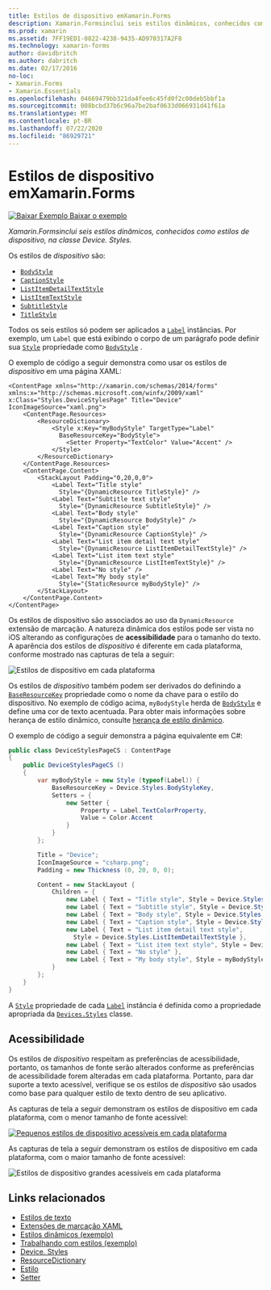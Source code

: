 ```yaml
---
title: Estilos de dispositivo emXamarin.Forms
description: Xamarin.Formsinclui seis estilos dinâmicos, conhecidos como estilos de dispositivo, na classe Device. Styles. Este artigo explica como consumir os estilos de dispositivo em um Xamarin.Forms aplicativo.
ms.prod: xamarin
ms.assetid: 7FF19ED1-0822-4238-9435-AD970317A2F8
ms.technology: xamarin-forms
author: davidbritch
ms.author: dabritch
ms.date: 02/17/2016
no-loc:
- Xamarin.Forms
- Xamarin.Essentials
ms.openlocfilehash: 04669479bb321da4fee6c45fd0f2c00deb5bbf1a
ms.sourcegitcommit: 008bcbd37b6c96a7be2baf0633d066931d41f61a
ms.translationtype: MT
ms.contentlocale: pt-BR
ms.lasthandoff: 07/22/2020
ms.locfileid: "86929721"
---
```

# <a name="device-styles-in-xamarinforms"></a>Estilos de dispositivo emXamarin.Forms

[![Baixar Exemplo](~/media/shared/download.png) Baixar o exemplo](https://docs.microsoft.com/samples/xamarin/xamarin-forms-samples/userinterface-styles-dynamicstyles)

_Xamarin.Formsinclui seis estilos dinâmicos, conhecidos como estilos de dispositivo, na classe Device. Styles._

Os estilos de *dispositivo* são:

- [`BodyStyle`](xref:Xamarin.Forms.Device.Styles.BodyStyle)
- [`CaptionStyle`](xref:Xamarin.Forms.Device.Styles.CaptionStyle)
- [`ListItemDetailTextStyle`](xref:Xamarin.Forms.Device.Styles.ListItemDetailTextStyle)
- [`ListItemTextStyle`](xref:Xamarin.Forms.Device.Styles.ListItemTextStyle)
- [`SubtitleStyle`](xref:Xamarin.Forms.Device.Styles.SubtitleStyle)
- [`TitleStyle`](xref:Xamarin.Forms.Device.Styles.TitleStyle)

Todos os seis estilos só podem ser aplicados a [`Label`](xref:Xamarin.Forms.Label) instâncias. Por exemplo, um `Label` que está exibindo o corpo de um parágrafo pode definir sua [`Style`](xref:Xamarin.Forms.NavigableElement.Style) propriedade como [`BodyStyle`](xref:Xamarin.Forms.Device.Styles.BodyStyle) .

O exemplo de código a seguir demonstra como usar os estilos de *dispositivo* em uma página XAML:

```xaml
<ContentPage xmlns="http://xamarin.com/schemas/2014/forms" xmlns:x="http://schemas.microsoft.com/winfx/2009/xaml" x:Class="Styles.DeviceStylesPage" Title="Device" IconImageSource="xaml.png">
    <ContentPage.Resources>
        <ResourceDictionary>
            <Style x:Key="myBodyStyle" TargetType="Label"
              BaseResourceKey="BodyStyle">
                <Setter Property="TextColor" Value="Accent" />
            </Style>
        </ResourceDictionary>
    </ContentPage.Resources>
    <ContentPage.Content>
        <StackLayout Padding="0,20,0,0">
            <Label Text="Title style"
              Style="{DynamicResource TitleStyle}" />
            <Label Text="Subtitle text style"
              Style="{DynamicResource SubtitleStyle}" />
            <Label Text="Body style"
              Style="{DynamicResource BodyStyle}" />
            <Label Text="Caption style"
              Style="{DynamicResource CaptionStyle}" />
            <Label Text="List item detail text style"
              Style="{DynamicResource ListItemDetailTextStyle}" />
            <Label Text="List item text style"
              Style="{DynamicResource ListItemTextStyle}" />
            <Label Text="No style" />
            <Label Text="My body style"
              Style="{StaticResource myBodyStyle}" />
        </StackLayout>
    </ContentPage.Content>
</ContentPage>
```

Os estilos de dispositivo são associados ao uso da `DynamicResource` extensão de marcação. A natureza dinâmica dos estilos pode ser vista no iOS alterando as configurações de **acessibilidade** para o tamanho do texto. A aparência dos estilos de *dispositivo* é diferente em cada plataforma, conforme mostrado nas capturas de tela a seguir:

![Estilos de dispositivo em cada plataforma](device-images/device-styles.png)

Os estilos de *dispositivo* também podem ser derivados do definindo a [`BaseResourceKey`](xref:Xamarin.Forms.Style.BaseResourceKey) propriedade como o nome da chave para o estilo do dispositivo. No exemplo de código acima, `myBodyStyle` herda de [`BodyStyle`](xref:Xamarin.Forms.Device.Styles.BodyStyle) e define uma cor de texto acentuada. Para obter mais informações sobre herança de estilo dinâmico, consulte [herança de estilo dinâmico](~/xamarin-forms/user-interface/styles/xaml/dynamic.md#dynamic-style-inheritance).

O exemplo de código a seguir demonstra a página equivalente em C#:

```csharp
public class DeviceStylesPageCS : ContentPage
{
    public DeviceStylesPageCS ()
    {
        var myBodyStyle = new Style (typeof(Label)) {
            BaseResourceKey = Device.Styles.BodyStyleKey,
            Setters = {
                new Setter {
                    Property = Label.TextColorProperty,
                    Value = Color.Accent
                }
            }
        };

        Title = "Device";
        IconImageSource = "csharp.png";
        Padding = new Thickness (0, 20, 0, 0);

        Content = new StackLayout {
            Children = {
                new Label { Text = "Title style", Style = Device.Styles.TitleStyle },
                new Label { Text = "Subtitle style", Style = Device.Styles.SubtitleStyle },
                new Label { Text = "Body style", Style = Device.Styles.BodyStyle },
                new Label { Text = "Caption style", Style = Device.Styles.CaptionStyle },
                new Label { Text = "List item detail text style",
                  Style = Device.Styles.ListItemDetailTextStyle },
                new Label { Text = "List item text style", Style = Device.Styles.ListItemTextStyle },
                new Label { Text = "No style" },
                new Label { Text = "My body style", Style = myBodyStyle }
            }
        };
    }
}
```

A [`Style`](xref:Xamarin.Forms.NavigableElement.Style) propriedade de cada [`Label`](xref:Xamarin.Forms.Label) instância é definida como a propriedade apropriada da [`Devices.Styles`](xref:Xamarin.Forms.Device.Styles) classe.

## <a name="accessibility"></a>Acessibilidade

Os estilos de *dispositivo* respeitam as preferências de acessibilidade, portanto, os tamanhos de fonte serão alterados conforme as preferências de acessibilidade forem alteradas em cada plataforma. Portanto, para dar suporte a texto acessível, verifique se os estilos de *dispositivo* são usados como base para qualquer estilo de texto dentro de seu aplicativo.

As capturas de tela a seguir demonstram os estilos de dispositivo em cada plataforma, com o menor tamanho de fonte acessível:

[![Pequenos estilos de dispositivo acessíveis em cada plataforma](device-images/minimum-size.png)](device-images/minimum-size-large.png#lightbox "Pequenos estilos de dispositivo acessíveis em cada plataforma")

As capturas de tela a seguir demonstram os estilos de dispositivo em cada plataforma, com o maior tamanho de fonte acessível:

![Estilos de dispositivo grandes acessíveis em cada plataforma](device-images/maximum-size.png)

## <a name="related-links"></a>Links relacionados

- [Estilos de texto](~/xamarin-forms/user-interface/text/styles.md)
- [Extensões de marcação XAML](~/xamarin-forms/xaml/xaml-basics/xaml-markup-extensions.md)
- [Estilos dinâmicos (exemplo)](https://docs.microsoft.com/samples/xamarin/xamarin-forms-samples/userinterface-styles-dynamicstyles)
- [Trabalhando com estilos (exemplo)](https://docs.microsoft.com/samples/xamarin/xamarin-forms-samples/workingwithstyles)
- [Device. Styles](xref:Xamarin.Forms.Device.Styles)
- [ResourceDictionary](xref:Xamarin.Forms.ResourceDictionary)
- [Estilo](xref:Xamarin.Forms.Style)
- [Setter](xref:Xamarin.Forms.Setter)
